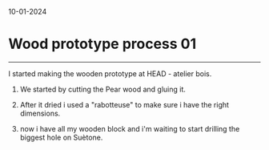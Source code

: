 10-01-2024
# Wood prototype process 01
---
I started making the wooden prototype at HEAD - atelier bois.

1. We started by cutting the Pear wood and gluing it.

2. After it dried i used a "rabotteuse" to make sure i have the right dimensions.

3. now i have all my wooden block and i'm waiting to start drilling the biggest hole on Suètone.
